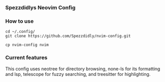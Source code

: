 ### Spezzdidlys Neovim Config

### How to use
```
cd ~/.config/
git clone https://github.com/Spezzdidly/nvim-config.git

cp nvim-config nvim
```

### Current features
This config uses neotree for directory browsing, none-ls for its formatting and lsp, telescope for fuzzy searching, and treesitter for highlighting.
